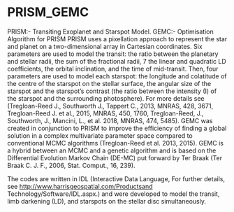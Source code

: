 # PRISM_GEMC
PRISM:- Transiting Exoplanet and Starspot Model. GEMC:-  Optimisation Algorithm for PRISM
PRISM uses a pixellation approach to represent the star and planet on a two-dimensional array in Cartesian coordinates. Six parameters are used to model the transit: the ratio between the planetary and stellar radii, the sum of the fractional radii, 7 the linear and quadratic LD coefficients, the orbital inclination, and the time of mid-transit. Then, four parameters are used to model each starspot: the longitude and colatitude of the centre of the starspot on the stellar surface, the angular size of the starspot and the starspot’s contrast (the ratio between the intensity (I) of the starspot and the surrounding photosphere). For more details see (Tregloan-Reed J., Southworth J., Tappert C., 2013, MNRAS, 428, 3671, Tregloan-Reed J. et al., 2015, MNRAS, 450, 1760, Tregloan-Reed, J., Southworth, J., Mancini, L., et al. 2018, MNRAS, 474, 5485).
GEMC was created in conjunction to PRISM to improve the efficiency of finding a global solution in a complex multivariate parameter space compared to conventional MCMC algorithms (Tregloan-Reed et al. 2013, 2015). GEMC is a hybrid between an MCMC and a genetic algorithm and is based on the Differential Evolution Markov Chain (DE-MC) put forward by Ter Braak (Ter Braak C. J. F., 2006, Stat. Comput., 16, 239).

The codes are written in IDL (Interactive Data Language, For further details, see http://www.harrisgeospatial.com/Productsand
Technology/Software/IDL.aspx.) and were developed to model the transit, limb darkening (LD), and starspots on the stellar disc simultaneously.
